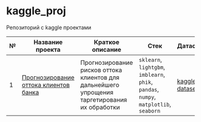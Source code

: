 # kaggle_proj
Репозиторий с kaggle проектами

| № | Название проекта | Краткое описание | Стек | Датасет |
| -- | -- | -- | -- | -- |
| 1 | [Прогнозирование оттока клиентов банка](https://github.com/ArtAnichkin/kaggle_proj/tree/main/1_credit_card_customers) | Прогнозирование рисков оттока клиентов для дальнейшего упрощения таргетирования их обработки | `sklearn`, `lightgbm`, `imblearn`, `phik`, `pandas`, `numpy`, `matplotlib`, `seaborn`| [kaggle dataset](https://www.kaggle.com/datasets/sakshigoyal7/credit-card-customers)|

